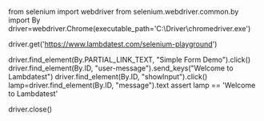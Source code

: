 from selenium import webdriver
from selenium.webdriver.common.by import By
driver=webdriver.Chrome(executable_path='C:\Driver\chromedriver.exe')


driver.get('https://www.lambdatest.com/selenium-playground')


driver.find_element(By.PARTIAL_LINK_TEXT, "Simple Form Demo").click()
driver.find_element(By.ID, "user-message").send_keys("Welcome to Lambdatest")
driver.find_element(By.ID, "showInput").click()
lamp=driver.find_element(By.ID, "message").text
assert lamp == 'Welcome to Lambdatest'

driver.close()

